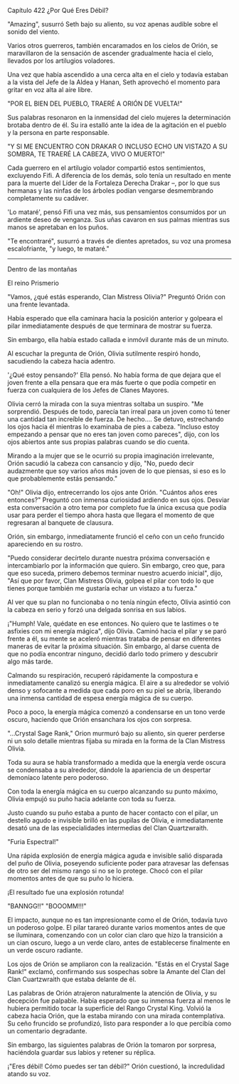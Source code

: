 
Capítulo 422 ¿Por Qué Eres Débil?

"Amazing", susurró Seth bajo su aliento, su voz apenas audible sobre el sonido del viento.

Varios otros guerreros, también encaramados en los cielos de Orión, se maravillaron de la sensación de ascender gradualmente hacia el cielo, llevados por los artilugios voladores.

Una vez que había ascendido a una cerca alta en el cielo y todavía estaban a la vista del Jefe de la Aldea y Hanan, Seth aprovechó el momento para gritar en voz alta al aire libre.

"POR EL BIEN DEL PUEBLO, TRAERÉ A ORIÓN DE VUELTA!"

Sus palabras resonaron en la inmensidad del cielo mujeres la determinación brotaba dentro de él. Su ira estalló ante la idea de la agitación en el pueblo y la persona en parte responsable.

"Y SI ME ENCUENTRO CON DRAKAR O INCLUSO ECHO UN VISTAZO A SU SOMBRA, TE TRAERÉ LA CABEZA, VIVO O MUERTO!"

Cada guerrero en el artilugio volador compartió estos sentimientos, excluyendo Fifi. A diferencia de los demás, solo tenía un resultado en mente para la muerte del Líder de la Fortaleza Derecha Drakar –, por lo que sus hermanas y las ninfas de los árboles podían vengarse desmembrando completamente su cadáver.

'Lo mataré', pensó Fifi una vez más, sus pensamientos consumidos por un ardiente deseo de venganza. Sus uñas cavaron en sus palmas mientras sus manos se apretaban en los puños.

"Te encontraré", susurró a través de dientes apretados, su voz una promesa escalofriante, "y luego, te mataré."

---

Dentro de las montañas

El reino Prismerio

"Vamos, ¿qué estás esperando, Clan Mistress Olivia?" Preguntó Orión con una frente levantada.

Había esperado que ella caminara hacia la posición anterior y golpeara el pilar inmediatamente después de que terminara de mostrar su fuerza.

Sin embargo, ella había estado callada e inmóvil durante más de un minuto.

Al escuchar la pregunta de Orión, Olivia sutilmente respiró hondo, sacudiendo la cabeza hacia adentro.

'¿Qué estoy pensando?' Ella pensó. No había forma de que dejara que el joven frente a ella pensara que era más fuerte o que podía competir en fuerza con cualquiera de los Jefes de Clanes Mayores.

Olivia cerró la mirada con la suya mientras soltaba un suspiro. "Me sorprendió. Después de todo, parecía tan irreal para un joven como tú tener una cantidad tan increíble de fuerza. De hecho.... Se detuvo, estrechando los ojos hacia él mientras lo examinaba de pies a cabeza. "Incluso estoy empezando a pensar que no eres tan joven como pareces", dijo, con los ojos abiertos ante sus propias palabras cuando se dio cuenta.

Mirando a la mujer que se le ocurrió su propia imaginación irrelevante, Orión sacudió la cabeza con cansancio y dijo, "No, puedo decir audazmente que soy varios años más joven de lo que piensas, si eso es lo que probablemente estás pensando."

"Oh!" Olivia dijo, entrecerrando los ojos ante Orión. "Cuántos años eres entonces?" Preguntó con inmensa curiosidad ardiendo en sus ojos. Desviar esta conversación a otro tema por completo fue la única excusa que podía usar para perder el tiempo ahora hasta que llegara el momento de que regresaran al banquete de clausura.

Orión, sin embargo, inmediatamente frunció el ceño con un ceño fruncido apareciendo en su rostro.

"Puedo considerar decírtelo durante nuestra próxima conversación e intercambiarlo por la información que quiero. Sin embargo, creo que, para que eso suceda, primero debemos terminar nuestro acuerdo inicial", dijo, "Así que por favor, Clan Mistress Olivia, golpea el pilar con todo lo que tienes porque también me gustaría echar un vistazo a tu fuerza."

Al ver que su plan no funcionaba o no tenía ningún efecto, Olivia asintió con la cabeza en serio y forzó una delgada sonrisa en sus labios.

¡"Humph! Vale, quédate en ese entonces. No quiero que te lastimes o te asfixies con mi energía mágica", dijo Olivia. Caminó hacia el pilar y se paró frente a él, su mente se aceleró mientras trataba de pensar en diferentes maneras de evitar la próxima situación. Sin embargo, al darse cuenta de que no podía encontrar ninguno, decidió darlo todo primero y descubrir algo más tarde.

Calmando su respiración, recuperó rápidamente la compostura e inmediatamente canalizó su energía mágica. El aire a su alrededor se volvió denso y sofocante a medida que cada poro en su piel se abría, liberando una inmensa cantidad de espesa energía mágica de su cuerpo.

Poco a poco, la energía mágica comenzó a condensarse en un tono verde oscuro, haciendo que Orión ensanchara los ojos con sorpresa.

"...Crystal Sage Rank," Orion murmuró bajo su aliento, sin querer perderse ni un solo detalle mientras fijaba su mirada en la forma de la Clan Mistress Olivia.

Toda su aura se había transformado a medida que la energía verde oscura se condensaba a su alrededor, dándole la apariencia de un despertar demoníaco latente pero poderoso.

Con toda la energía mágica en su cuerpo alcanzando su punto máximo, Olivia empujó su puño hacia adelante con toda su fuerza.

Justo cuando su puño estaba a punto de hacer contacto con el pilar, un destello agudo e invisible brilló en las pupilas de Olivia, e inmediatamente desató una de las especialidades intermedias del Clan Quartzwraith.

"Furia Espectral!"

Una rápida explosión de energía mágica aguda e invisible salió disparada del puño de Olivia, poseyendo suficiente poder para atravesar las defensas de otro ser del mismo rango si no se lo protege. Chocó con el pilar momentos antes de que su puño lo hiciera.

¡El resultado fue una explosión rotunda!

"BANNGG!!" "BOOOMM!!!"

El impacto, aunque no es tan impresionante como el de Orión, todavía tuvo un poderoso golpe. El pilar tarareó durante varios momentos antes de que se iluminara, comenzando con un color cian claro que hizo la transición a un cian oscuro, luego a un verde claro, antes de establecerse finalmente en un verde oscuro radiante.

Los ojos de Orión se ampliaron con la realización. "Estás en el Crystal Sage Rank!" exclamó, confirmando sus sospechas sobre la Amante del Clan del Clan Cuartzwraith que estaba delante de él.

Las palabras de Orión atrajeron naturalmente la atención de Olivia, y su decepción fue palpable. Había esperado que su inmensa fuerza al menos le hubiera permitido tocar la superficie del Rango Crystal King. Volvió la cabeza hacia Orión, que la estaba mirando con una mirada contemplativa. Su ceño fruncido se profundizó, listo para responder a lo que percibía como un comentario degradante.

Sin embargo, las siguientes palabras de Orión la tomaron por sorpresa, haciéndola guardar sus labios y retener su réplica.

¡"Eres débil! Cómo puedes ser tan débil?" Orión cuestionó, la incredulidad atando su voz.

